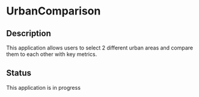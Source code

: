 # UrbanComparison
 
## Description
This application allows users to select 2 different urban areas and compare them to each other with key metrics. 

## Status 
This application is in progress
